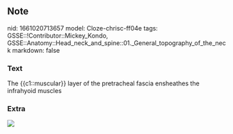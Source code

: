 ## Note
nid: 1661020713657
model: Cloze-chrisc-ff04e
tags: GSSE::!Contributor::Mickey_Kondo, GSSE::Anatomy::Head_neck_and_spine::01._General_topography_of_the_neck
markdown: false

### Text
The {{c1::muscular}} layer of the pretracheal fascia ensheathes the infrahyoid muscles

### Extra
<div><img src="paste-5622112190465.jpg"></div>
